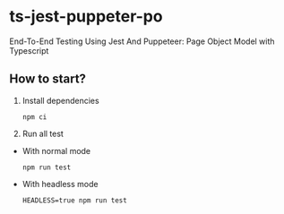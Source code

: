 # ts-jest-puppeter-po

End-To-End Testing Using Jest And Puppeteer: Page Object Model with Typescript

## How to start?

1. Install dependencies

    ```
    npm ci
    ```

2. Run all test

- With normal mode
  ```
  npm run test
  ```

- With headless mode
  ```
  HEADLESS=true npm run test
  ```





